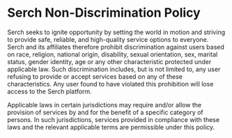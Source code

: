 # Serch Non-Discrimination Policy

Serch seeks to ignite opportunity by setting the world in motion and striving to provide safe, reliable, and high-quality service options to everyone. Serch and its affiliates therefore prohibit discrimination against users based on race, religion, national origin, disability, sexual orientation, sex, marital status, gender identity, age or any other characteristic protected under applicable law. Such discrimination includes, but is not limited to, any user refusing to provide or accept services based on any of these characteristics. Any user found to have violated this prohibition will lose access to the Serch platform.

Applicable laws in certain jurisdictions may require and/or allow the provision of services by and for the benefit of a specific category of persons. In such jurisdictions, services provided in compliance with these laws and the relevant applicable terms are permissible under this policy.
